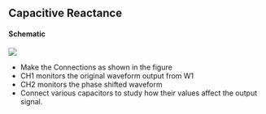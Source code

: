 Capacitive Reactance
---

#### Schematic

![](https://fossasia.github.io/pslab-experiments/images/schematics/CR.svg)	

* Make the Connections as shown in the figure
* CH1 monitors the original waveform output from W1
* CH2 monitors the phase shifted waveform
* Connect various capacitors to study how their values affect the output signal.
	

